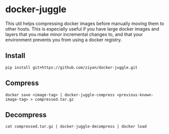 docker-juggle
=============

This util helps compressing docker images before manually moving them to other hosts. This is especially useful if you have large docker images and layers that you make minor incremental changes to, and that your environment prevents you from using a docker registry.

Install
-------

```shell
pip install git+https://github.com/ziyan/docker-juggle.git
```

Compress
--------

```shell
docker save <image-tag> | docker-juggle-compress <previous-known-image-tag> > compressed.tar.gz
```

Decompress
----------

```shell
cat compressed.tar.gz | docker-juggle-decompress | docker load
```

